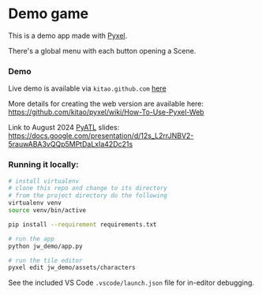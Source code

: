# Demo game
This is a demo app made with [Pyxel](https://github.com/kitao/pyxel).

There's a global menu with each button opening a Scene.

### Demo
Live demo is available via `kitao.github.com` [here](https://kitao.github.io/pyxel/wasm/launcher/?run=joewright.202408game.jw_demo.app)

More details for creating the web version are available here: https://github.com/kitao/pyxel/wiki/How-To-Use-Pyxel-Web

Link to August 2024 [PyATL](https://pyatl.dev/) slides: https://docs.google.com/presentation/d/12s_L2rrJNBV2-5rauwABA3vQQp5MPtDaLxIa42Dc21s

### Running it locally:

```sh
# install virtualenv
# clone this repo and change to its directory
# from the project directory do the following
virtualenv venv
source venv/bin/active

pip install --requirement requirements.txt

# run the app
python jw_demo/app.py

# run the tile editor
pyxel edit jw_demo/assets/characters
```

See the included VS Code `.vscode/launch.json` file for in-editor debugging.